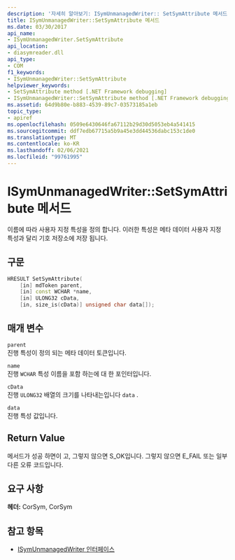 ```yaml
---
description: '자세히 알아보기: ISymUnmanagedWriter:: SetSymAttribute 메서드'
title: ISymUnmanagedWriter::SetSymAttribute 메서드
ms.date: 03/30/2017
api_name:
- ISymUnmanagedWriter.SetSymAttribute
api_location:
- diasymreader.dll
api_type:
- COM
f1_keywords:
- ISymUnmanagedWriter::SetSymAttribute
helpviewer_keywords:
- SetSymAttribute method [.NET Framework debugging]
- ISymUnmanagedWriter::SetSymAttribute method [.NET Framework debugging]
ms.assetid: 64d9b80e-b883-4539-89c7-03573185a1eb
topic_type:
- apiref
ms.openlocfilehash: 0509e6430646fa67112b29d30d5053eb4a541415
ms.sourcegitcommit: ddf7edb67715a5b9a45e3dd44536dabc153c1de0
ms.translationtype: MT
ms.contentlocale: ko-KR
ms.lasthandoff: 02/06/2021
ms.locfileid: "99761995"
---
```

# <a name="isymunmanagedwritersetsymattribute-method"></a>ISymUnmanagedWriter::SetSymAttribute 메서드

이름에 따라 사용자 지정 특성을 정의 합니다. 이러한 특성은 메타 데이터 사용자 지정 특성과 달리 기호 저장소에 저장 됩니다.  
  
## <a name="syntax"></a>구문  
  
```cpp  
HRESULT SetSymAttribute(  
    [in] mdToken parent,  
    [in] const WCHAR *name,  
    [in] ULONG32 cData,  
    [in, size_is(cData)] unsigned char data[]);  
```  
  
## <a name="parameters"></a>매개 변수  

 `parent`  
 진행 특성이 정의 되는 메타 데이터 토큰입니다.  
  
 `name`  
 진행 `WCHAR` 특성 이름을 포함 하는에 대 한 포인터입니다.  
  
 `cData`  
 진행 `ULONG32` 배열의 크기를 나타내는입니다 `data` .  
  
 `data`  
 진행 특성 값입니다.  
  
## <a name="return-value"></a>Return Value  

 메서드가 성공 하면이 고, 그렇지 않으면 S_OK입니다. 그렇지 않으면 E_FAIL 또는 일부 다른 오류 코드입니다.  
  
## <a name="requirements"></a>요구 사항  

 **헤더:** CorSym, CorSym  
  
## <a name="see-also"></a>참고 항목

- [ISymUnmanagedWriter 인터페이스](isymunmanagedwriter-interface.md)
